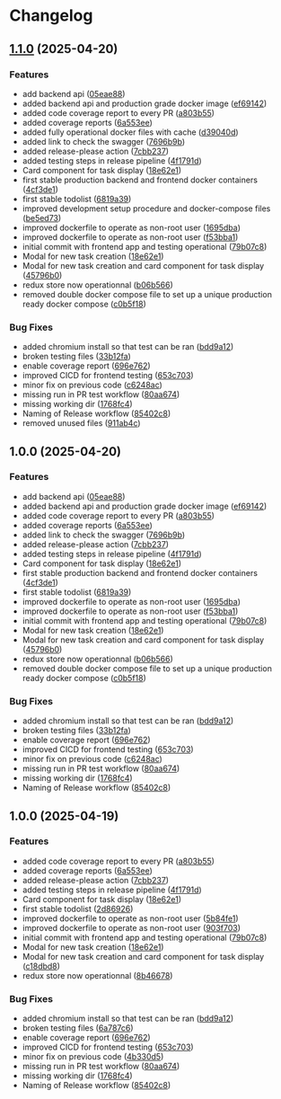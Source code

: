 # Changelog

## [1.1.0](https://github.com/Inogeo/todo/compare/v1.0.0...v1.1.0) (2025-04-20)


### Features

* add backend api ([05eae88](https://github.com/Inogeo/todo/commit/05eae887676f3288c14837dd1fd26ba8737e8968))
* added backend api and production grade docker image ([ef69142](https://github.com/Inogeo/todo/commit/ef691424e30ca0e354fa1fabd45d4c494ace057b))
* added code coverage report to every PR ([a803b55](https://github.com/Inogeo/todo/commit/a803b559c0d53d03ffee727780f69f53a5296eb9))
* added coverage reports ([6a553ee](https://github.com/Inogeo/todo/commit/6a553eef1bd33c9d66df889e7a6ead3f52d11087))
* added fully operational docker files with cache ([d39040d](https://github.com/Inogeo/todo/commit/d39040d87258627736097df28db07c47c1e258b3))
* added link to check the swagger ([7696b9b](https://github.com/Inogeo/todo/commit/7696b9bcb151144d793252fcf04e1f2b4ad75ed2))
* added release-please action ([7cbb237](https://github.com/Inogeo/todo/commit/7cbb237beeadeefa37e3b8f64d75c395a39cb735))
* added testing steps in release pipeline ([4f1791d](https://github.com/Inogeo/todo/commit/4f1791d0dcfd976561923f989647394f8034d0c3))
* Card component for task display ([18e62e1](https://github.com/Inogeo/todo/commit/18e62e1e8402e13f6076f309279b1ee3f0ae5a9a))
* first stable production backend and frontend docker containers ([4cf3de1](https://github.com/Inogeo/todo/commit/4cf3de17428649d795ee51758754657db251567a))
* first stable todolist ([6819a39](https://github.com/Inogeo/todo/commit/6819a39900fe1ef697af3d77d00dafad5d92639c))
* improved development setup procedure and docker-compose files ([be5ed73](https://github.com/Inogeo/todo/commit/be5ed73ec36844b8cda408281156134e399ff019))
* improved dockerfile to operate as non-root user ([1695dba](https://github.com/Inogeo/todo/commit/1695dbaa5279c6f5f8f8e07f1b502d5e13c9f649))
* improved dockerfile to operate as non-root user ([f53bba1](https://github.com/Inogeo/todo/commit/f53bba11e55fa9f70f87173cbd67e4c66f999773))
* initial commit with frontend app and testing operational ([79b07c8](https://github.com/Inogeo/todo/commit/79b07c8356ceb69132f9dcd77213f64692cea417))
* Modal for new task creation ([18e62e1](https://github.com/Inogeo/todo/commit/18e62e1e8402e13f6076f309279b1ee3f0ae5a9a))
* Modal for new task creation and card component for task display ([45796b0](https://github.com/Inogeo/todo/commit/45796b085fd26a1a511f2f3350ea00de853a4c13))
* redux store now operationnal ([b06b566](https://github.com/Inogeo/todo/commit/b06b5666792825c735ffbfe9aded2761363e6538))
* removed double docker compose file to set up a unique production ready docker compose ([c0b5f18](https://github.com/Inogeo/todo/commit/c0b5f1864e720c1ed576c24061507e647b37291d))


### Bug Fixes

* added chromium install so that test can be ran ([bdd9a12](https://github.com/Inogeo/todo/commit/bdd9a12336393185d7e30f034b66bb4f434df8c6))
* broken testing files ([33b12fa](https://github.com/Inogeo/todo/commit/33b12fa8b5959387fd46aec44345f23e14f93e5c))
* enable coverage report ([696e762](https://github.com/Inogeo/todo/commit/696e7621f034b173080314df05f0a0c43fa3a327))
* improved CICD for frontend testing ([653c703](https://github.com/Inogeo/todo/commit/653c70398d828706215e13748edbeb7ad5c9f075))
* minor fix on previous code ([c6248ac](https://github.com/Inogeo/todo/commit/c6248ac5b05c0152208bda3928e913b6b1989293))
* missing run in PR test workflow ([80aa674](https://github.com/Inogeo/todo/commit/80aa674625123227c947fbff06321b11d31333ad))
* missing working dir ([1768fc4](https://github.com/Inogeo/todo/commit/1768fc4d42f122e5835b65ea78f0d23f02dbd6f5))
* Naming of Release workflow ([85402c8](https://github.com/Inogeo/todo/commit/85402c851b431f4aaf5dc3f890ee7b9c1504172f))
* removed unused files ([911ab4c](https://github.com/Inogeo/todo/commit/911ab4c1df38b75b33b4caeb500cdbde90413464))

## 1.0.0 (2025-04-20)


### Features

* add backend api ([05eae88](https://github.com/Inogeo/todo/commit/05eae887676f3288c14837dd1fd26ba8737e8968))
* added backend api and production grade docker image ([ef69142](https://github.com/Inogeo/todo/commit/ef691424e30ca0e354fa1fabd45d4c494ace057b))
* added code coverage report to every PR ([a803b55](https://github.com/Inogeo/todo/commit/a803b559c0d53d03ffee727780f69f53a5296eb9))
* added coverage reports ([6a553ee](https://github.com/Inogeo/todo/commit/6a553eef1bd33c9d66df889e7a6ead3f52d11087))
* added link to check the swagger ([7696b9b](https://github.com/Inogeo/todo/commit/7696b9bcb151144d793252fcf04e1f2b4ad75ed2))
* added release-please action ([7cbb237](https://github.com/Inogeo/todo/commit/7cbb237beeadeefa37e3b8f64d75c395a39cb735))
* added testing steps in release pipeline ([4f1791d](https://github.com/Inogeo/todo/commit/4f1791d0dcfd976561923f989647394f8034d0c3))
* Card component for task display ([18e62e1](https://github.com/Inogeo/todo/commit/18e62e1e8402e13f6076f309279b1ee3f0ae5a9a))
* first stable production backend and frontend docker containers ([4cf3de1](https://github.com/Inogeo/todo/commit/4cf3de17428649d795ee51758754657db251567a))
* first stable todolist ([6819a39](https://github.com/Inogeo/todo/commit/6819a39900fe1ef697af3d77d00dafad5d92639c))
* improved dockerfile to operate as non-root user ([1695dba](https://github.com/Inogeo/todo/commit/1695dbaa5279c6f5f8f8e07f1b502d5e13c9f649))
* improved dockerfile to operate as non-root user ([f53bba1](https://github.com/Inogeo/todo/commit/f53bba11e55fa9f70f87173cbd67e4c66f999773))
* initial commit with frontend app and testing operational ([79b07c8](https://github.com/Inogeo/todo/commit/79b07c8356ceb69132f9dcd77213f64692cea417))
* Modal for new task creation ([18e62e1](https://github.com/Inogeo/todo/commit/18e62e1e8402e13f6076f309279b1ee3f0ae5a9a))
* Modal for new task creation and card component for task display ([45796b0](https://github.com/Inogeo/todo/commit/45796b085fd26a1a511f2f3350ea00de853a4c13))
* redux store now operationnal ([b06b566](https://github.com/Inogeo/todo/commit/b06b5666792825c735ffbfe9aded2761363e6538))
* removed double docker compose file to set up a unique production ready docker compose ([c0b5f18](https://github.com/Inogeo/todo/commit/c0b5f1864e720c1ed576c24061507e647b37291d))


### Bug Fixes

* added chromium install so that test can be ran ([bdd9a12](https://github.com/Inogeo/todo/commit/bdd9a12336393185d7e30f034b66bb4f434df8c6))
* broken testing files ([33b12fa](https://github.com/Inogeo/todo/commit/33b12fa8b5959387fd46aec44345f23e14f93e5c))
* enable coverage report ([696e762](https://github.com/Inogeo/todo/commit/696e7621f034b173080314df05f0a0c43fa3a327))
* improved CICD for frontend testing ([653c703](https://github.com/Inogeo/todo/commit/653c70398d828706215e13748edbeb7ad5c9f075))
* minor fix on previous code ([c6248ac](https://github.com/Inogeo/todo/commit/c6248ac5b05c0152208bda3928e913b6b1989293))
* missing run in PR test workflow ([80aa674](https://github.com/Inogeo/todo/commit/80aa674625123227c947fbff06321b11d31333ad))
* missing working dir ([1768fc4](https://github.com/Inogeo/todo/commit/1768fc4d42f122e5835b65ea78f0d23f02dbd6f5))
* Naming of Release workflow ([85402c8](https://github.com/Inogeo/todo/commit/85402c851b431f4aaf5dc3f890ee7b9c1504172f))

## 1.0.0 (2025-04-19)


### Features

* added code coverage report to every PR ([a803b55](https://github.com/Inogeo/todo/commit/a803b559c0d53d03ffee727780f69f53a5296eb9))
* added coverage reports ([6a553ee](https://github.com/Inogeo/todo/commit/6a553eef1bd33c9d66df889e7a6ead3f52d11087))
* added release-please action ([7cbb237](https://github.com/Inogeo/todo/commit/7cbb237beeadeefa37e3b8f64d75c395a39cb735))
* added testing steps in release pipeline ([4f1791d](https://github.com/Inogeo/todo/commit/4f1791d0dcfd976561923f989647394f8034d0c3))
* Card component for task display ([18e62e1](https://github.com/Inogeo/todo/commit/18e62e1e8402e13f6076f309279b1ee3f0ae5a9a))
* first stable todolist ([2d86926](https://github.com/Inogeo/todo/commit/2d86926d7a43d2ef2715e83ff98291558281acdf))
* improved dockerfile to operate as non-root user ([5b84fe1](https://github.com/Inogeo/todo/commit/5b84fe183b0e715142a79d7461de6503aa9c3b1a))
* improved dockerfile to operate as non-root user ([903f703](https://github.com/Inogeo/todo/commit/903f703b8f00509c7cdc86f603d0aeb297766292))
* initial commit with frontend app and testing operational ([79b07c8](https://github.com/Inogeo/todo/commit/79b07c8356ceb69132f9dcd77213f64692cea417))
* Modal for new task creation ([18e62e1](https://github.com/Inogeo/todo/commit/18e62e1e8402e13f6076f309279b1ee3f0ae5a9a))
* Modal for new task creation and card component for task display ([c18dbd8](https://github.com/Inogeo/todo/commit/c18dbd832ac0daf2346d2ab846d834075d5ab7ea))
* redux store now operationnal ([8b46678](https://github.com/Inogeo/todo/commit/8b46678ea458d860c82f0b44fef10e987ce77d79))


### Bug Fixes

* added chromium install so that test can be ran ([bdd9a12](https://github.com/Inogeo/todo/commit/bdd9a12336393185d7e30f034b66bb4f434df8c6))
* broken testing files ([6a787c6](https://github.com/Inogeo/todo/commit/6a787c69610dcd5f96ef1a6f20cf738642f68767))
* enable coverage report ([696e762](https://github.com/Inogeo/todo/commit/696e7621f034b173080314df05f0a0c43fa3a327))
* improved CICD for frontend testing ([653c703](https://github.com/Inogeo/todo/commit/653c70398d828706215e13748edbeb7ad5c9f075))
* minor fix on previous code ([4b330d5](https://github.com/Inogeo/todo/commit/4b330d5caaa2e9ce3063acf1dac8410492a28257))
* missing run in PR test workflow ([80aa674](https://github.com/Inogeo/todo/commit/80aa674625123227c947fbff06321b11d31333ad))
* missing working dir ([1768fc4](https://github.com/Inogeo/todo/commit/1768fc4d42f122e5835b65ea78f0d23f02dbd6f5))
* Naming of Release workflow ([85402c8](https://github.com/Inogeo/todo/commit/85402c851b431f4aaf5dc3f890ee7b9c1504172f))

